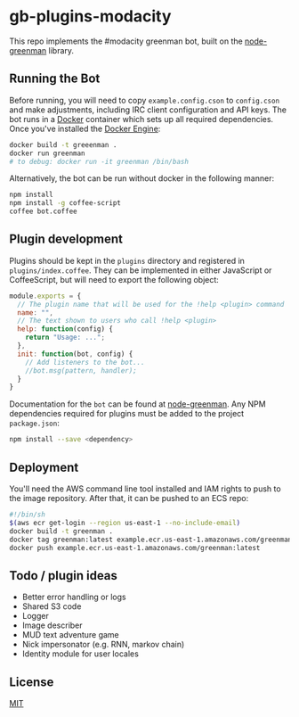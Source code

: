 # gb-plugins-modacity
This repo implements the #modacity greenman bot, built on the [node-greenman](https://github.com/csauve/node-greenman) library.

## Running the Bot
Before running, you will need to copy `example.config.cson` to `config.cson` and make adjustments, including IRC client configuration and API keys. The bot runs in a [Docker](https://www.docker.com/) container which sets up all required dependencies. Once you've installed the [Docker Engine](https://docs.docker.com/engine/installation/):

```sh
docker build -t greeenman .
docker run greenman
# to debug: docker run -it greenman /bin/bash
```

Alternatively, the bot can be run without docker in the following manner:
```sh
npm install
npm install -g coffee-script
coffee bot.coffee
```

## Plugin development
Plugins should be kept in the `plugins` directory and registered in `plugins/index.coffee`. They can be implemented in either JavaScript or CoffeeScript, but will need to export the following object:

```js
module.exports = {
  // The plugin name that will be used for the !help <plugin> command
  name: "",
  // The text shown to users who call !help <plugin>
  help: function(config) {
    return "Usage: ...";
  },
  init: function(bot, config) {
    // Add listeners to the bot...
    //bot.msg(pattern, handler);
  }
}
```

Documentation for the `bot` can be found at [node-greenman](https://github.com/csauve/node-greenman). Any NPM dependencies required for plugins must be added to the project `package.json`:

```sh
npm install --save <dependency>
```

## Deployment
You'll need the AWS command line tool installed and IAM rights to push to the image repository. After that, it can be pushed to an ECS repo:

```sh
#!/bin/sh
$(aws ecr get-login --region us-east-1 --no-include-email)
docker build -t greenman .
docker tag greenman:latest example.ecr.us-east-1.amazonaws.com/greenman:latest
docker push example.ecr.us-east-1.amazonaws.com/greenman:latest
```

## Todo / plugin ideas
* Better error handling or logs
* Shared S3 code
* Logger
* Image describer
* MUD text adventure game
* Nick impersonator (e.g. RNN, markov chain)
* Identity module for user locales

## License
[MIT](http://opensource.org/licenses/mit-license.php)